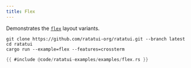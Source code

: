 ```yaml
---
title: Flex
---
```


Demonstrates the [`flex`](https://docs.rs/ratatui/latest/ratatui/layout/enum.Flex.html) layout
variants.

```shell title=run example
git clone https://github.com/ratatui-org/ratatui.git --branch latest
cd ratatui
cargo run --example=flex --features=crossterm
```

<!-- ![flex](flex.gif) -->

```rust title=flex.rs
{{ #include @code/ratatui-examples/examples/flex.rs }}
```
